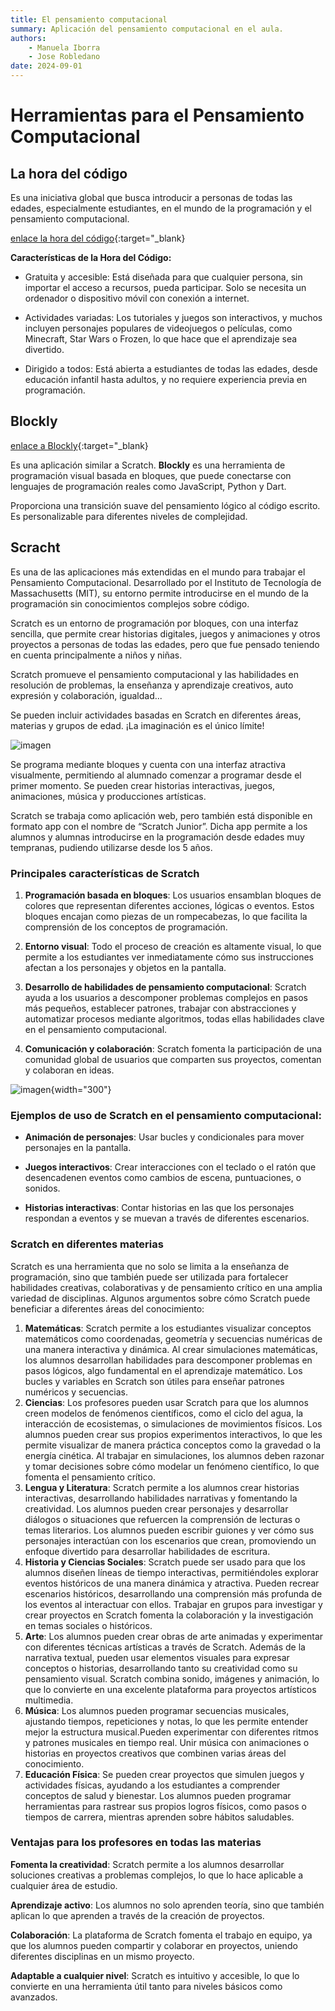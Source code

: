 ```yaml
--- 
title: El pensamiento computacional
summary: Aplicación del pensamiento computacional en el aula.
authors:
    - Manuela Iborra
    - Jose Robledano
date: 2024-09-01
---
```

# **Herramientas para el Pensamiento Computacional**


## **La hora del código**

Es una iniciativa global que busca introducir a personas de todas las edades, especialmente estudiantes, en el mundo de la programación y el pensamiento computacional.

[enlace la hora del código](https://hourofcode.com/como){:target="_blank}

**Características de la Hora del Código:**

- Gratuita y accesible: Está diseñada para que cualquier persona, sin importar el acceso a recursos, pueda participar. Solo se necesita un ordenador o dispositivo móvil con conexión a internet.
  
- Actividades variadas: Los tutoriales y juegos son interactivos, y muchos incluyen personajes populares de videojuegos o películas, como Minecraft, Star Wars o Frozen, lo que hace que el aprendizaje sea divertido.
  
- Dirigido a todos: Está abierta a estudiantes de todas las edades, desde educación infantil hasta adultos, y no requiere experiencia previa en programación.

## **Blockly**

[enlace a Blockly](https://blockly.games/?lang=es){:target="_blank}

Es una aplicación similar a Scratch. **Blockly** es una herramienta de programación visual basada en bloques, que puede conectarse con lenguajes de programación reales como JavaScript, Python y Dart.

Proporciona una transición suave del pensamiento lógico al código escrito. Es personalizable para diferentes niveles de complejidad.

## **Scracht** 

Es una de las aplicaciones más extendidas en el mundo para trabajar el Pensamiento Computacional. Desarrollado por el Instituto de Tecnología de Massachusetts (MIT), su entorno permite introducirse en el mundo de la programación sin conocimientos complejos sobre código.

Scratch es un entorno de programación por bloques, con una interfaz sencilla, que permite crear historias digitales, juegos y animaciones y otros proyectos a personas de todas las edades, pero que fue pensado teniendo en cuenta principalmente a niños y niñas.

Scratch promueve el pensamiento computacional y las habilidades en resolución de problemas, la enseñanza y aprendizaje creativos, auto expresión y colaboración, igualdad... 

Se pueden incluir actividades basadas en Scratch en diferentes áreas, materias y grupos de edad. ¡La imaginación es el único límite!

![imagen](imagenes/scratch.png)

Se programa mediante bloques y cuenta con una interfaz atractiva visualmente, permitiendo al alumnado comenzar a programar desde el primer momento. Se pueden crear historias interactivas, juegos, animaciones, música y producciones artísticas.

Scratch se trabaja como aplicación web, pero también está disponible en formato app  con el nombre de “Scratch Junior”. Dicha app permite a los alumnos y alumnas introducirse en la programación desde edades muy tempranas, pudiendo utilizarse desde los 5 años.

### **Principales características de Scratch**

1. **Programación basada en bloques**: Los usuarios ensamblan bloques de colores que representan diferentes acciones, lógicas o eventos. Estos bloques encajan como piezas de un rompecabezas, lo que facilita la comprensión de los conceptos de programación.

2. **Entorno visual**: Todo el proceso de creación es altamente visual, lo que permite a los estudiantes ver inmediatamente cómo sus instrucciones afectan a los personajes y objetos en la pantalla.

3. **Desarrollo de habilidades de pensamiento computacional**: Scratch ayuda a los usuarios a descomponer problemas complejos en pasos más pequeños, establecer patrones, trabajar con abstracciones y automatizar procesos mediante algoritmos, todas ellas habilidades clave en el pensamiento computacional.

4. **Comunicación y colaboración**: Scratch fomenta la participación de una comunidad global de usuarios que comparten sus proyectos, comentan y colaboran en ideas.


![imagen](imagenes/scratch2.png){width="300"}


### **Ejemplos de uso de Scratch en el pensamiento computacional:**

- **Animación de personajes**: Usar bucles y condicionales para mover personajes en la pantalla.
  
- **Juegos interactivos**: Crear interacciones con el teclado o el ratón que desencadenen eventos como cambios de escena, puntuaciones, o sonidos.
  
- **Historias interactivas**: Contar historias en las que los personajes respondan a eventos y se muevan a través de diferentes escenarios.



### **Scratch en diferentes materias**

Scratch es una herramienta que no solo se limita a la enseñanza de programación, sino que también puede ser utilizada para fortalecer habilidades creativas, colaborativas y de pensamiento crítico en una amplia variedad de disciplinas. Algunos argumentos sobre cómo Scratch puede beneficiar a diferentes áreas del conocimiento:

1. **Matemáticas**:
Scratch permite a los estudiantes visualizar conceptos matemáticos como coordenadas, geometría y secuencias numéricas de una manera interactiva y dinámica. Al crear simulaciones matemáticas, los alumnos desarrollan habilidades para descomponer problemas en pasos lógicos, algo fundamental en el aprendizaje matemático. Los bucles y variables en Scratch son útiles para enseñar patrones numéricos y secuencias.
2. **Ciencias**:
Los profesores pueden usar Scratch para que los alumnos creen modelos de fenómenos científicos, como el ciclo del agua, la interacción de ecosistemas, o simulaciones de movimientos físicos. Los alumnos pueden crear sus propios experimentos interactivos, lo que les permite visualizar de manera práctica conceptos como la gravedad o la energía cinética. Al trabajar en simulaciones, los alumnos deben razonar y tomar decisiones sobre cómo modelar un fenómeno científico, lo que fomenta el pensamiento crítico.
3. **Lengua y Literatura**:
Scratch permite a los alumnos crear historias interactivas, desarrollando habilidades narrativas y fomentando la creatividad. Los alumnos pueden crear personajes y desarrollar diálogos o situaciones que refuercen la comprensión de lecturas o temas literarios. Los alumnos pueden escribir guiones y ver cómo sus personajes interactúan con los escenarios que crean, promoviendo un enfoque divertido para desarrollar habilidades de escritura.
4. **Historia y Ciencias Sociales**:
Scratch puede ser usado para que los alumnos diseñen líneas de tiempo interactivas, permitiéndoles explorar eventos históricos de una manera dinámica y atractiva. Pueden recrear escenarios históricos, desarrollando una comprensión más profunda de los eventos al interactuar con ellos. Trabajar en grupos para investigar y crear proyectos en Scratch fomenta la colaboración y la investigación en temas sociales o históricos.
5. **Arte**:
Los alumnos pueden crear obras de arte animadas y experimentar con diferentes técnicas artísticas a través de Scratch. Además de la narrativa textual, pueden usar elementos visuales para expresar conceptos o historias, desarrollando tanto su creatividad como su pensamiento visual. Scratch combina sonido, imágenes y animación, lo que lo convierte en una excelente plataforma para proyectos artísticos multimedia.
6. **Música**:
Los alumnos pueden programar secuencias musicales, ajustando tiempos, repeticiones y notas, lo que les permite entender mejor la estructura musical.Pueden experimentar con diferentes ritmos y patrones musicales en tiempo real. Unir música con animaciones o historias en proyectos creativos que combinen varias áreas del conocimiento.
7. **Educación Física**:
Se pueden crear proyectos que simulen juegos y actividades físicas, ayudando a los estudiantes a comprender conceptos de salud y bienestar. Los alumnos pueden programar herramientas para rastrear sus propios logros físicos, como pasos o tiempos de carrera, mientras aprenden sobre hábitos saludables.


### **Ventajas para los profesores en todas las materias**

**Fomenta la creatividad**: Scratch permite a los alumnos desarrollar soluciones creativas a problemas complejos, lo que lo hace aplicable a cualquier área de estudio.

**Aprendizaje activo**: Los alumnos no solo aprenden teoría, sino que también aplican lo que aprenden a través de la creación de proyectos.

**Colaboración**: La plataforma de Scratch fomenta el trabajo en equipo, ya que los alumnos pueden compartir y colaborar en proyectos, uniendo diferentes disciplinas en un mismo proyecto.

**Adaptable a cualquier nivel**: Scratch es intuitivo y accesible, lo que lo convierte en una herramienta útil tanto para niveles básicos como avanzados.